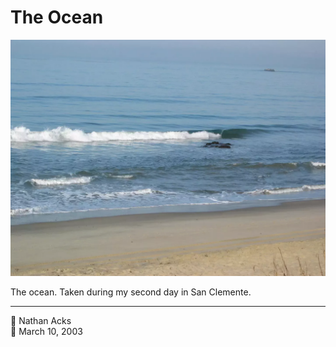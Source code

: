 # The Ocean

![Waves crash against a sandy beach in Southern California](assets/802c56cf63ee11cb659d4d8bcacc9ed1.webp)

The ocean. Taken during my second day in San Clemente.

- - - -

👤 Nathan Acks  
📅 March 10, 2003
